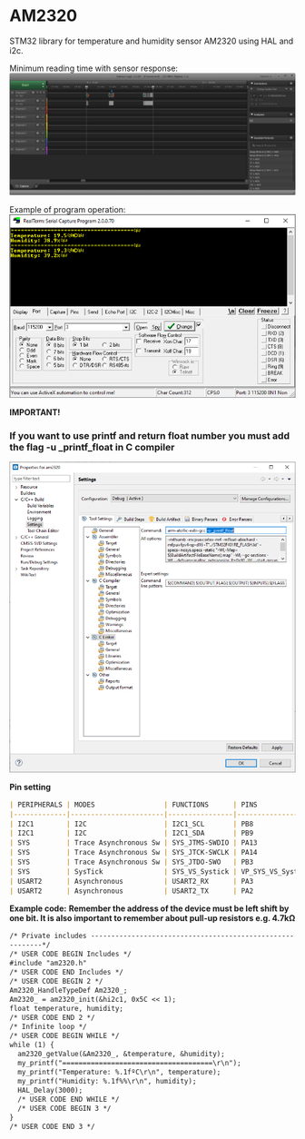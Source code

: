 # AM2320

STM32 library for temperature and humidity sensor AM2320 using HAL and i2c.

Minimum reading time with sensor response:
![enter image description here](https://raw.githubusercontent.com/SimpleMethod/STM32-AM2320/master/Images/am2320_Logic.png)

Example of program operation:
![enter image description here](https://raw.githubusercontent.com/SimpleMethod/STM32-AM2320/master/Images/am2320_RealTerm.png)

**IMPORTANT!**

### **If you want to use printf and return float number you must add the flag -u _printf_float in C compiler**
![enter image description here](https://raw.githubusercontent.com/SimpleMethod/STM32-AM2320/master/Images/am2320_Atolic_TrueSTUDIO.png)

**Pin setting**

```markdown
| PERIPHERALS | MODES                 | FUNCTIONS      | PINS              |
|-------------|-----------------------|----------------|-------------------|
| I2C1        | I2C                   | I2C1_SCL       | PB8               |
| I2C1        | I2C                   | I2C1_SDA       | PB9               |
| SYS         | Trace Asynchronous Sw | SYS_JTMS-SWDIO | PA13              |
| SYS         | Trace Asynchronous Sw | SYS_JTCK-SWCLK | PA14              |
| SYS         | Trace Asynchronous Sw | SYS_JTDO-SWO   | PB3               |
| SYS         | SysTick               | SYS_VS_Systick | VP_SYS_VS_Systick |
| USART2      | Asynchronous          | USART2_RX      | PA3               |
| USART2      | Asynchronous          | USART2_TX      | PA2               |
```
**Example code:**
**Remember the address of the device must be left shift by one bit. It is also important to remember about pull-up resistors e.g. 4.7kΩ** 

    /* Private includes ----------------------------------------------------------*/
    /* USER CODE BEGIN Includes */
    #include "am2320.h"
    /* USER CODE END Includes */
    /* USER CODE BEGIN 2 */
    Am2320_HandleTypeDef Am2320_;
    Am2320_ = am2320_init(&hi2c1, 0x5C << 1);
    float temperature, humidity;
    /* USER CODE END 2 */
    /* Infinite loop */
    /* USER CODE BEGIN WHILE */
    while (1) {
      am2320_getValue(&Am2320_, &temperature, &humidity);
      my_printf("=====================================\r\n");
      my_printf("Temperature: %.1fºC\r\n", temperature);
      my_printf("Humidity: %.1f%%\r\n", humidity);
      HAL_Delay(3000);
      /* USER CODE END WHILE */
      /* USER CODE BEGIN 3 */
    }
    /* USER CODE END 3 */
